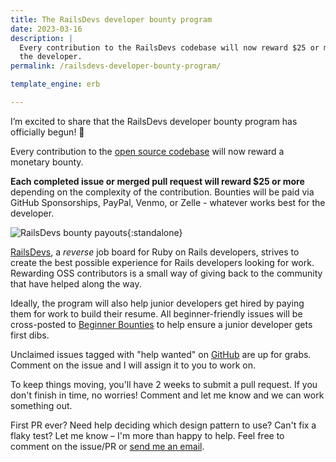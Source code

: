```yaml
---
title: The RailsDevs developer bounty program
date: 2023-03-16
description: |
  Every contribution to the RailsDevs codebase will now reward $25 or more to
  the developer.
permalink: /railsdevs-developer-bounty-program/

template_engine: erb

---
```


I’m excited to share that the RailsDevs developer bounty program has officially begun! 🎉

Every contribution to the [open source codebase](https://github.com/joemasilotti/railsdevs.com) will now reward a monetary bounty.

**Each completed issue or merged pull request will reward $25 or more** depending on the complexity of the contribution. Bounties will be paid via GitHub Sponsorships, PayPal, Venmo, or Zelle - whatever works best for the developer.

![RailsDevs bounty payouts](/images/railsdevs-bounty-payouts.png){:standalone}

[RailsDevs](https://railsdevs.com), a *reverse* job board for Ruby on Rails developers, strives to create the best possible experience for Rails developers looking for work. Rewarding OSS contributors is a small way of giving back to the community that have helped along the way.

Ideally, the program will also help junior developers get hired by paying them for work to build their resume. All beginner-friendly issues will be cross-posted to [Beginner Bounties](https://beginnerbounties.com) to help ensure a junior developer gets first dibs.

Unclaimed issues tagged with "help wanted" on [GitHub](https://github.com/joemasilotti/railsdevs.com/issues?q=is%3Aissue+is%3Aopen+no%3Aassignee+label%3A%22help+wanted%22) are up for grabs. Comment on the issue and I will assign it to you to work on.

To keep things moving, you'll have 2 weeks to submit a pull request. If you don't finish in time, no worries! Comment and let me know and we can work something out.

First PR ever? Need help deciding which design pattern to use? Can't fix a flaky test? Let me know – I'm more than happy to help. Feel free to comment on the issue/PR or [send me an email](mailto:joe@masilotti.com).

